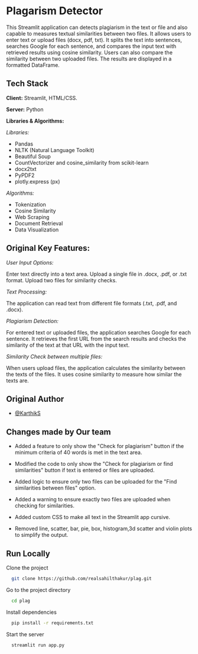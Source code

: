 # Plagarism Detector

This Streamlit application can detects plagiarism in the text or file and also capable to measures textual similarities between two files. It allows users to enter text or upload files (docx, pdf, txt). It splits the text into sentences, searches Google for each sentence, and compares the input text with retrieved results using cosine similarity. Users can also compare the similarity between two uploaded files. The results are displayed in a formatted DataFrame.


## Tech Stack

**Client:** Streamlit, HTML/CSS.

**Server:** Python

**Libraries & Algorithms:** 

*Libraries:*
- Pandas
- NLTK (Natural Language Toolkit)
- Beautiful Soup
- CountVectorizer and cosine_similarity from scikit-learn
- docx2txt
- PyPDF2
- plotly.express (px)
  
*Algorithms:*
- Tokenization
- Cosine Similarity
- Web Scraping
- Document Retrieval
- Data Visualization


## Original Key Features:

*User Input Options:*

Enter text directly into a text area.
Upload a single file in .docx, .pdf, or .txt format.
Upload two files for similarity checks.

*Text Processing:*

The application can read text from different file formats (.txt, .pdf, and .docx).

*Plagiarism Detection:*

For entered text or uploaded files, the application searches Google for each sentence.
It retrieves the first URL from the search results and checks the similarity of the text at that URL with the input text.

*Similarity Check between multiple files:*

When users upload files, the application calculates the similarity between the texts of the files.
It uses cosine similarity to measure how similar the texts are.

## Original Author
- [@KarthikS](https://www.github.com/Karthik-02)


## Changes made by Our team

- Added a feature to only show the "Check for plagiarism" button if the minimum criteria of 40 words is met in the text area.

- Modified the code to only show the "Check for plagiarism or find similarities" button if text is entered or files are uploaded.

- Added logic to ensure only two files can be uploaded for the "Find similarities between files" option.

- Added a warning to ensure exactly two files are uploaded when checking for similarities.

- Added custom CSS to make all text in the Streamlit app cursive.

- Removed line, scatter, bar, pie, box, histogram,3d scatter and violin plots to simplify the output.


## Run Locally

Clone the project

```bash
  git clone https://github.com/realsahilthakur/plag.git
```

Go to the project directory

```bash
  cd plag
```

Install dependencies

```bash
  pip install -r requirements.txt
```

Start the server

```bash
  streamlit run app.py
```
